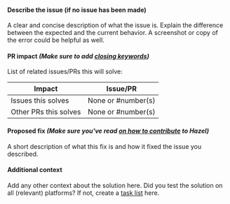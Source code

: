 #### Describe the issue (if no issue has been made)
A clear and concise description of what the issue is. Explain the difference between the expected and the current behavior.
A screenshot or copy of the error could be helpful as well.

#### PR impact _(Make sure to add [closing keywords](https://help.github.com/en/articles/closing-issues-using-keywords))_
List of related issues/PRs this will solve:

 Impact                  | Issue/PR
------------------------ | ------
Issues this solves       | None or #number(s)
Other PRs this solves    | None or #number(s)

#### Proposed fix _(Make sure you've read [on how to contribute](https://github.com/TheCherno/Hazel/blob/master/.github/CONTRIBUTING.md) to Hazel)_
A short description of what this fix is and how it fixed the issue you described.

#### Additional context
Add any other context about the solution here. Did you test the solution on all (relevant) platforms?
If not, create a [task list](https://help.github.com/en/articles/about-task-lists) here.
